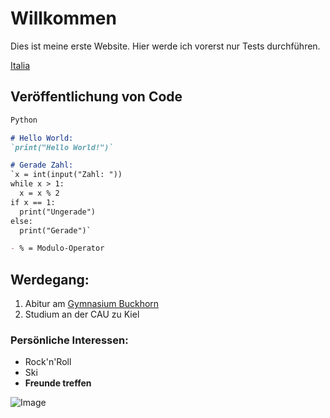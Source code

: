 # Willkommen

Dies ist meine erste Website. Hier werde ich vorerst nur Tests durchführen.

[Italia](/italy.md)

## Veröffentlichung von Code

```markdown
Python

# Hello World:
`print("Hello World!")`

# Gerade Zahl:
`x = int(input("Zahl: "))
while x > 1:
  x = x % 2
if x == 1:
  print("Ungerade")
else:
  print("Gerade")`

- % = Modulo-Operator
```

## Werdegang:
1. Abitur am [Gymnasium Buckhorn](https://www.buckhorn.de/)
2. Studium an der CAU zu Kiel

### Persönliche Interessen:
- Rock'n'Roll
- Ski
- **Freunde treffen**

![Image](https://user-images.githubusercontent.com/82509399/114862860-54c6ee80-9def-11eb-83bc-847d7ce32aa8.png)
